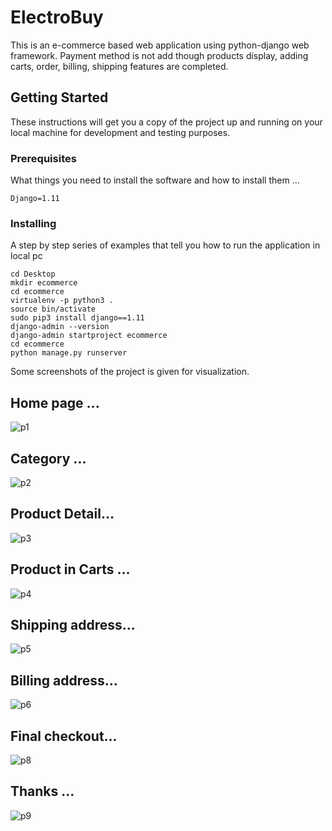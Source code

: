 # ElectroBuy
This is an e-commerce based web application using python-django web framework. Payment method is not add though products 
display, adding carts, order, billing, shipping features are completed.

## Getting Started

These instructions will get you a copy of the project up and running on your local machine for development and 
testing purposes.

### Prerequisites

What things you need to install the software and how to install them ...

```
Django=1.11
```

### Installing

A step by step series of examples that tell you how to run the application in local pc

```
cd Desktop
mkdir ecommerce
cd ecommerce
virtualenv -p python3 .
source bin/activate
sudo pip3 install django==1.11
django-admin --version
django-admin startproject ecommerce
cd ecommerce
python manage.py runserver
```


Some screenshots of the project is given for visualization.

## Home page ...

![p1](https://user-images.githubusercontent.com/28831050/56507083-13721000-6542-11e9-8277-d67d8cf94c42.png)

## Category ...

![p2](https://user-images.githubusercontent.com/28831050/56507104-1d940e80-6542-11e9-9ec9-706b99165024.png)


## Product Detail...

![p3](https://user-images.githubusercontent.com/28831050/56508056-073b8200-6545-11e9-95dc-55c86bbf721d.png)


## Product in Carts ...

![p4](https://user-images.githubusercontent.com/28831050/56507156-43211800-6542-11e9-9f36-434f749f5353.png)

## Shipping address...

![p5](https://user-images.githubusercontent.com/28831050/56507181-53d18e00-6542-11e9-81ce-e097b49ccf1b.png)

## Billing address...

![p6](https://user-images.githubusercontent.com/28831050/56507196-61871380-6542-11e9-8db1-e4f3ae6af944.png)

## Final checkout...

![p8](https://user-images.githubusercontent.com/28831050/56507221-6cda3f00-6542-11e9-93fb-9dfa37ac36a6.png)

## Thanks ...

![p9](https://user-images.githubusercontent.com/28831050/56507240-75cb1080-6542-11e9-80e9-3c56229fa15b.png)
